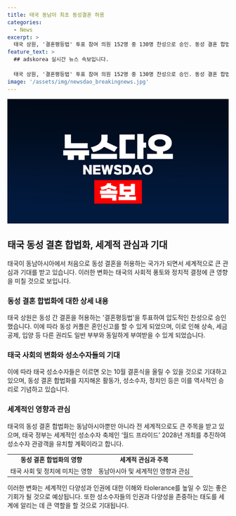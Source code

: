 ```yaml
---
title: 태국 동남아 최초 동성결혼 허용
categories:
  - News
excerpt: >
  태국 상원, '결혼평등법' 투표 참여 의원 152명 중 130명 찬성으로 승인. 동성 결혼 합법화로 세계적으로 40개국 중 하나. 법안은 형식적인 절차 후 120일 발효 예정. '남녀', '남편과 아내'를 '두 개인', '배우자' 등 성 중립 용어로 바꾸고, 다양한 권리도 부여. 정부는 '월드 프라이드' 2028년 개최 추진하며 성소수자 관광객 유치에 나서기로 함.
feature_text: >
  ## adskorea 실시간 뉴스 속보입니다.

  태국 상원, '결혼평등법' 투표 참여 의원 152명 중 130명 찬성으로 승인. 동성 결혼 합법화로 세계적으로 40개국 중 하나. 법안은 형식적인 절차 후 120일 발효 예정. '남녀', '남편과 아내'를 '두 개인', '배우자' 등 성 중립 용어로 바꾸고, 다양한 권리도 부여. 정부는 '월드 프라이드' 2028년 개최 추진하며 성소수자 관광객 유치에 나서기로 함.
image: '/assets/img/newsdao_breakingnews.jpg'
---
```


<p><img src="/assets/img/newsdao_breakingnews.jpg" alt="adskorea 속보" /></p>

<h2 data-ke-size="size26">태국 동성 결혼 합법화, 세계적 관심과 기대</h2>

<p data-ke-size="size16">태국이 동남아시아에서 처음으로 동성 결혼을 허용하는 국가가 되면서 세계적으로 큰 관심과 기대를 받고 있습니다. 이러한 변화는 태국의 사회적 풍토와 정치적 결정에 큰 영향을 미칠 것으로 보입니다.</p>

<h3><b>동성 결혼 합법화에 대한 상세 내용</b></h3>

<p data-ke-size="size16">태국 상원은 동성 간 결혼을 허용하는 '결혼평등법'을 투표하여 압도적인 찬성으로 승인했습니다. 이에 따라 동성 커플은 혼인신고를 할 수 있게 되었으며, 이로 인해 상속, 세금 공제, 입양 등 다른 권리도 일반 부부와 동일하게 부여받을 수 있게 되었습니다.</p>

<h3><b>태국 사회의 변화와 성소수자들의 기대</b></h3>

<p data-ke-size="size16">이에 따라 태국 성소수자들은 이르면 오는 10월 결혼식을 올릴 수 있을 것으로 기대하고 있으며, 동성 결혼 합법화를 지지해온 활동가, 성소수자, 정치인 등은 이를 역사적인 승리로 기념하고 있습니다.</p>

<h3><b>세계적인 영향과 관심</b></h3>

<p data-ke-size="size16">태국의 동성 결혼 합법화는 동남아시아뿐만 아니라 전 세계적으로도 큰 주목을 받고 있으며, 태국 정부는 세계적인 성소수자 축제인 ‘월드 프라이드’ 2028년 개최를 추진하여 성소수자 관광객을 유치할 계획이라고 합니다.</p>

<table>
    <tr>
        <td style="text-align: center; height: 17px;"><b>동성 결혼 합법화의 영향</b></td>
        <td style="text-align: center; height: 17px;"><b>세계적 관심과 주목</b></td>
    </tr>
    <tr>
        <td style="text-align: left;">태국 사회 및 정치에 미치는 영향</td>
        <td style="text-align: left;">동남아시아 및 세계적인 영향과 관심</td>
    </tr>
</table>

<p data-ke-size="size16">이러한 변화는 세계적인 다양성과 인권에 대한 이해와 타olerance를 높일 수 있는 좋은 기회가 될 것으로 예상됩니다. 또한 성소수자들의 인권과 다양성을 존중하는 태도를 세계에 알리는 데 큰 역할을 할 것으로 기대됩니다.</p>

